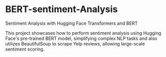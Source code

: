 # BERT-sentiment-Analysis
 Sentiment Analysis with Hugging Face Transformers and BERT

 This project showcases how to perform sentiment analysis using Hugging Face's pre-trained BERT model, simplifying complex NLP tasks and also utilizes BeautifulSoup to scrape 
 Yelp reviews, allowing large-scale sentiment scoring.
